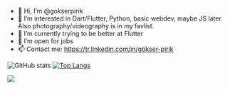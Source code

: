 - 👋 Hi, I’m @gokserpirik
- 👀 I’m interested in Dart/Flutter, Python, basic webdev, maybe JS later. Also photography/videography is in my favlist.
- 🌱 I’m currently trying to be better at Flutter 
- 🎉 I’m open for jobs
- 📫 Contact me: https://tr.linkedin.com/in/gökser-pirik


![GitHub stats](https://github-readme-stats.vercel.app/api?username=gokserpirik&show_icons=true&theme=light&hide=kotlin,swift,objective-c)
[![Top Langs](https://github-readme-stats.vercel.app/api/top-langs/?username=gokserpirik&layout=compact&theme=ligh)](https://github.com/gokserpirik)

<a href="https://github.com/gokserpirik/twitter_ui_flutter">
  <img align="center" src="https://github-readme-stats.vercel.app/api/pin/?username=gokserpirik&repo=twitter_ui_flutter&theme=github_dark" />



<!---
gokserpirik/gokserpirik is a ✨ special ✨ repository because its `README.md` (this file) appears on your GitHub profile.
You can click the Preview link to take a look at your changes.
--->
